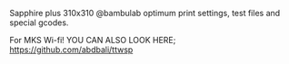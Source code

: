 Sapphire plus 310x310 @bambulab optimum print settings, test files and special gcodes.

For MKS Wi-fi!
YOU CAN ALSO LOOK HERE; https://github.com/abdbali/ttwsp
